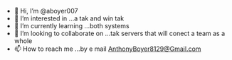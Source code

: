 - 👋 Hi, I’m @aboyer007
- 👀 I’m interested in ...a tak and win tak 
- 🌱 I’m currently learning ...both systems
- 💞️ I’m looking to collaborate on ...tak servers that will conect a team as a whole
- 📫 How to reach me ...by e mail AnthonyBoyer8129@Gmail.com

<!---
aboyer007/aboyer007 is a ✨ special ✨ repository because its `README.md` (this file) appears on your GitHub profile.
You can click the Preview link to take a look at your changes.
--->
